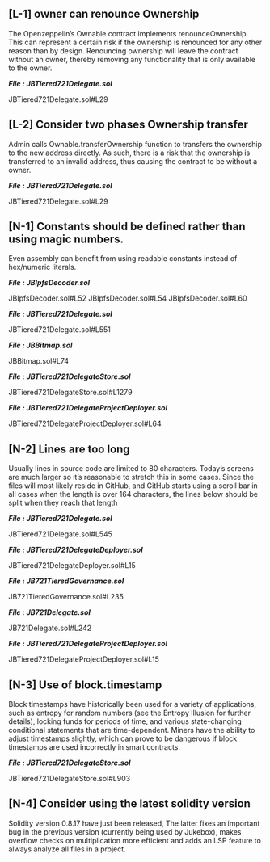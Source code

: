 ## [L-1] owner can renounce Ownership

The Openzeppelin’s Ownable contract implements renounceOwnership. This can represent a certain risk if the ownership is renounced for any other reason than by design. Renouncing ownership will leave the contract without an owner, thereby removing any functionality that is only available to the owner.

***File : JBTiered721Delegate.sol***

JBTiered721Delegate.sol#L29




## [L-2] Consider two phases Ownership transfer

Admin calls Ownable.transferOwnership function to transfers the ownership to the new address directly. As such, there is a risk that the ownership is transferred to an invalid address, thus causing the contract to be without a owner.

***File : JBTiered721Delegate.sol***

JBTiered721Delegate.sol#L29




## [N-1] Constants should be defined rather than using magic numbers.

Even assembly can benefit from using readable constants instead of hex/numeric literals.

***File : JBIpfsDecoder.sol***

JBIpfsDecoder.sol#L52
JBIpfsDecoder.sol#L54
JBIpfsDecoder.sol#L60

***File : JBTiered721Delegate.sol***

JBTiered721Delegate.sol#L551

***File : JBBitmap.sol***

JBBitmap.sol#L74

***File : JBTiered721DelegateStore.sol***

JBTiered721DelegateStore.sol#L1279

***File : JBTiered721DelegateProjectDeployer.sol***

JBTiered721DelegateProjectDeployer.sol#L64




## [N-2] Lines are too long

Usually lines in source code are limited to 80 characters. Today’s screens are much larger so it’s reasonable to stretch this in some cases. Since the files will most likely reside in GitHub, and GitHub starts using a scroll bar in all cases when the length is over 164 characters, the lines below should be split when they reach that length

***File : JBTiered721Delegate.sol***

JBTiered721Delegate.sol#L545

***File : JBTiered721DelegateDeployer.sol***

JBTiered721DelegateDeployer.sol#L15

***File : JB721TieredGovernance.sol***

JB721TieredGovernance.sol#L235

***File : JB721Delegate.sol***

JB721Delegate.sol#L242

***File : JBTiered721DelegateProjectDeployer.sol***

JBTiered721DelegateProjectDeployer.sol#L15




## [N-3] Use of block.timestamp

Block timestamps have historically been used for a variety of applications, such as entropy for random numbers (see the Entropy Illusion for further details), locking funds for periods of time, and various state-changing conditional statements that are time-dependent. Miners have the ability to adjust timestamps slightly, which can prove to be dangerous if block timestamps are used incorrectly in smart contracts.

***File : JBTiered721DelegateStore.sol***

JBTiered721DelegateStore.sol#L903


## [N-4] Consider using the latest solidity version 

Solidity version 0.8.17 have just been released, The latter fixes an important bug in the previous version (currently being used by Jukebox), makes overflow checks on multiplication more efficient and adds an LSP feature to always analyze all files in a project.